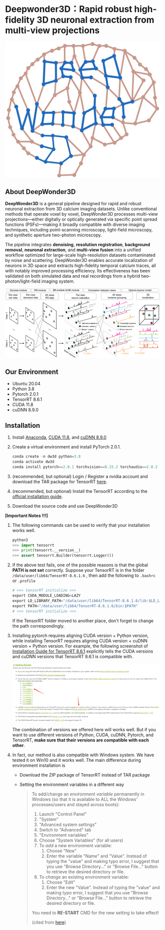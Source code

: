 # Deepwonder3D：**Rapid** robust high-fidelity 3D neuronal extraction from multi-view projections

<img src="./figs/logo_white.jpg"  style="zoom: 50%;" />

## About DeepWonder3D

**DeepWonder3D** is a general pipeline designed for rapid and robust neuronal extraction from 3D calcium imaging datasets. Unlike conventional methods that operate voxel by voxel, DeepWonder3D processes multi-view projections—either digitally or optically generated via specific point spread functions (PSFs)—making it broadly compatible with diverse imaging techniques, including point-scanning microscopy, light-field microscopy, and synthetic aperture two-photon microscopy.

The pipeline integrates **denoising**, **resolution registration**, **background removal**, **neuronal extraction**, and **multi-view fusion** into a unified workflow optimized for large-scale high-resolution datasets contaminated by noise and scattering. DeepWonder3D enables accurate localization of neurons in 3D space and extracts high-fidelity temporal calcium traces, all with notably improved processing efficiency. Its effectiveness has been validated on both simulated data and real recordings from a hybrid two-photon/light-field imaging system.

![principle](./figs/principle.png)

## Our Environment

- Ubuntu 20.04
- Python 3.8
- Pytorch 2.0.1
- TensorRT 8.6.1
- CUDA 11.8
- cuDNN 8.9.0

## Installation

1. Install [Anaconda](https://www.anaconda.com/), [CUDA 11.8](https://developer.nvidia.com/cuda-toolkit-archive), and [cuDNN 8.9.0](https://developer.nvidia.com/rdp/cudnn-archive)

2. Create a virtual environment and install PyTorch 2.0.1.

   ```python
   conda create -n dw3d python=3.8
   conda activate dw3d
   conda install pytorch==2.0.1 torchvision==0.15.2 torchaudio==2.0.2 pytorch-cuda=11.8 -c pytorch -c nvidia
   ```

3. (recommended, but optional) Login / Register a nvidia account and download the TAR package for TensorRT [here](https://developer.nvidia.com/nvidia-tensorrt-8x-download).

4. (recommended, but optional) Install the TensorRT according to the [official installation guide](https://docs.nvidia.com/deeplearning/tensorrt/archives/tensorrt-861/install-guide/index.html#installing-tar).

5. Download the source code and use DeepWonder3D

**[Important Notes !!!]** 

1. The following commands can be used to verify that your installation works well.

   ```python
   python3
   >>> import tensorrt
   >>> print(tensorrt.__version__)
   >>> assert tensorrt.Builder(tensorrt.Logger())
   ```

2. If the above test fails, one of the possible reasons is that the global **PATH is not set** correctly. Suppose your TensorRT is in the folder `/data/user/lib64/TensorRT-8.6.1.6` , then add the following to `.bashrc` or `.profile`

   ```python
   # >>> tensorRT initialize >>>
   export CUDA_MODULE_LOADING=LAZY
   export LD_LIBRARY_PATH="/data/user/lib64/TensorRT-8.6.1.6/lib:$LD_LIBRARY_PATH"
   export PATH="/data/user/lib64/TensorRT-8.6.1.6/bin:$PATH"
   # <<< tensorRT initialize <<<
   ```

   If the TensorRT folder moved to another place, don't forget to change the path correspondingly.

3. Installing pytorch requires aligning CUDA version + Python version, while installing TensorRT requires aligning CUDA version + cuDNN version + Python version. For example, the following screenshot of [Installation Guide for TensorRT 8.6.1](https://docs.nvidia.com/deeplearning/tensorrt/archives/tensorrt-861/install-guide/index.html#gettingstarted) explicitly tells the CUDA versions and cuDNN versions that TensorRT 8.6.1 is compatible with.

   ![TensorRT.png](./figs/tensorRT_env.png)

   The combination of versions we offered here will works well. But if you want to use different versions of Python, CUDA, cuDNN, Pytorch, and TensorRT, **make sure that their versions are compatible with each other**.

4. In fact, our method is also compatible with Windows system. We have tested it on Win10 and it works well. The main difference during environment installation is

   - Download the ZIP package of TensorRT instead of TAR package

   - Setting the environment variables in a different way

     > To add/change an *environment variable* permanently in Windows (so that it is available to ALL the Windows' processes/users and stayed across boots):
     >
     > 1. Launch "Control Panel"
     > 2. "System"
     > 3. "Advanced system settings"
     > 4. Switch to "Advanced" tab
     > 5. "Environment variables"
     > 6. Choose "System Variables" (for all users)
     > 7. To *add* a new environment variable:
     >    1. Choose "New"
     >    2. Enter the variable "Name" and "Value". Instead of typing the "value" and making typo error, I suggest that you use "Browse Directory..." or "Browse File..." button to retrieve the desired directory or file.
     > 8. To *change* an existing environment variable:
     >    1. Choose "Edit"
     >    2. Enter the new "Value". Instead of typing the "value" and making typo error, I suggest that you use "Browse Directory..." or "Browse File..." button to retrieve the desired directory or file.
     >
     > You need to **RE-START** CMD for the new setting to take effect!
     >
     > (cited from [here](https://www3.ntu.edu.sg/home/ehchua/programming/howto/Environment_Variables.html))
